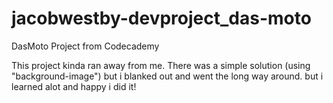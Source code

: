 # jacobwestby-devproject_das-moto
DasMoto Project from Codecademy

This project kinda ran away from me. There was a simple solution (using "background-image") but i blanked out and went the long way around.
but i learned alot and happy i did it!
